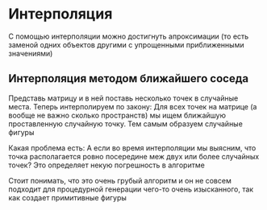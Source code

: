 # Интерполяция

С помощью интерполяции можно достигнуть апроксимации (то есть заменой одних объектов другими c упрощенными приближенными значениями)

## Интерполяция методом ближайшего соседа

Представь матрицу и в ней поставь несколько точек в случайные места. Теперь интерполируем по закону:
Для всех точек на матрице (а вообще не важно сколько пространств) мы ищем ближайшую проставленную случайную точку. Тем самым образуем случайные фигуры

Какая проблема есть: А если во время интерполяции мы выясним, что точка располагается ровно посередине меж двух или более случайных точек? Это определяет некую погрешность в алгоритме

Стоит понимать, что это очень грубый алгоритм и он не совсем подходит для процедурной генерации чего-то очень изысканного, так как создает примитивные фигуры